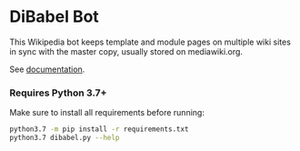 # DiBabel Bot

This Wikipedia bot keeps template and module pages on multiple wiki sites in sync with the master copy, usually stored on mediawiki.org.

See [documentation](https://www.mediawiki.org/wiki/Multilingual_Templates_and_Modules).

### Requires Python 3.7+
Make sure to install all requirements before running:

```bash
python3.7 -m pip install -r requirements.txt
python3.7 dibabel.py --help
```
